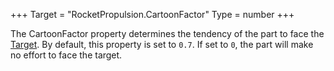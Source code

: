 +++
Target = "RocketPropulsion.CartoonFactor"
Type = number
+++

The CartoonFactor property determines the tendency of the part to face the [Target](https://developer.roblox.com/api-reference/property/RocketPropulsion/Target). By default, this property is set to `0.7`. If set to `0`, the part will make no effort to face the target.